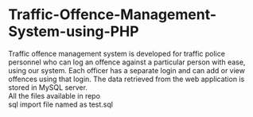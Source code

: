 # Traffic-Offence-Management-System-using-PHP
Traffic offence management system is developed for traffic police personnel who can log an
offence against a particular person with ease, using our system. Each officer has a separate login
and can add or view offences using that login. The data retrieved from the web application is
stored in MySQL server.<br>
All the files available in repo <br>
sql import file named as test.sql

